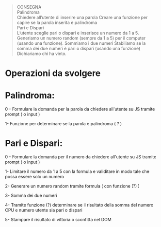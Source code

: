 > CONSEGNA <br>
> Palindroma <br>
> Chiedere all’utente di inserire una parola
> Creare una funzione per capire se la parola inserita è palindroma <br>
> Pari e Dispari <br>
> L’utente sceglie pari o dispari e inserisce un numero da 1 a 5.
> Generiamo un numero random (sempre da 1 a 5) per il computer (usando una funzione).
> Sommiamo i due numeri
> Stabiliamo se la somma dei due numeri è pari o dispari (usando una funzione)
> Dichiariamo chi ha vinto.

# Operazioni da svolgere

# Palindroma:

0 - Formulare la domanda per la parola da chiedere all'utente su JS tramite prompt ( o input )

1- Funzione per determinare se la parola è palindroma ( ? )

# Pari e Dispari:

0 - Formulare la domanda per il numero da chiedere all'utente su JS tramite prompt ( o input )

1- Limitare il numero da 1 a 5 con la formula e validitare in modo tale che possa essere solo un numero

2- Generare un numero random tramite formula ( con funzione (?) )

3- Somma dei due numeri

4- Tramite funzione (?) determinare se il risultato della somma del numero CPU e numero utente sia pari o dispari

5- Stampare il risultato di vittoria o sconfitta nel DOM
